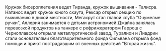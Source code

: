 Кружок бисероплетения ведет Тиранда, кружок вышивания - Талисра.
Натанос ведет кружок юного скаута, Рексар открыл секцию по выживанию в дикой местности, Мегакрут стал главой клуба "Очумелые ручки", Аллерия занимается с детьми астрономией
Джайна занялась перевозкой продуктов на танкере с рефрижератором
Гаррош с Черноплавсом открыли металлургический завод, Туралион и Лиадрин стали основателями благотворительного фонда
Сильвана открыла фонд помощи и приют пострадавшим от военных действий "Вторая жизнь".